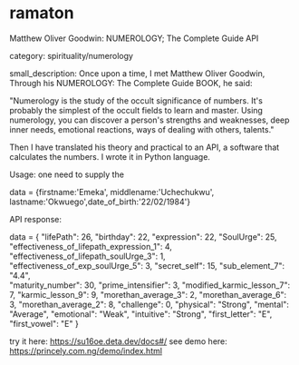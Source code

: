 # ramaton
Matthew Oliver Goodwin: NUMEROLOGY; The Complete Guide API

category: spirituality/numerology

small_description:
Once upon a time, I met Matthew Oliver Goodwin, Through his NUMEROLOGY: The Complete Guide BOOK, he said:

 "Numerology is the study of the occult significance of numbers. It's probably the simplest of the occult fields to learn and master. Using numerology, you can discover a person's strengths and weaknesses, deep inner needs, emotional reactions, ways of dealing with others, talents."

Then I have translated his theory and practical to an API, a software that calculates the numbers. I wrote it in Python language.

Usage: one need to supply the

 data = {firstname:'Emeka', middlename:'Uchechukwu', lastname:'Okwuego',date_of_birth:'22/02/1984'}

API response: 

data = {
"lifePath": 26,
"birthday": 22,
"expression": 22,
"SoulUrge": 25,
"effectiveness_of_lifepath_expression_1": 4,
"effectiveness_of_lifepath_soulUrge_3": 1,
"effectiveness_of_exp_soulUrge_5": 3,
"secret_self": 15,
"sub_element_7": "4.4",  
"maturity_number": 30,
"prime_intensifier": 3,
"modified_karmic_lesson_7": 7,
"karmic_lesson_9": 9,
"morethan_average_3": 2,
"morethan_average_6": 3,
"morethan_average_2": 8,
"challenge": 0,
"physical": "Strong",
"mental": "Average",
"emotional": "Weak",
"intuitive": "Strong",
"first_letter": "E",
"first_vowel": "E"
}

try it here: https://su16oe.deta.dev/docs#/
see demo here: https://princely.com.ng/demo/index.html
